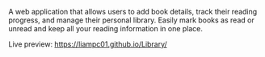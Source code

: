 A web application that allows users to add book details, track their reading progress, and manage their personal library. Easily mark books as read or unread and keep all your reading information in one place.

Live preview:
https://liampc01.github.io/Library/


